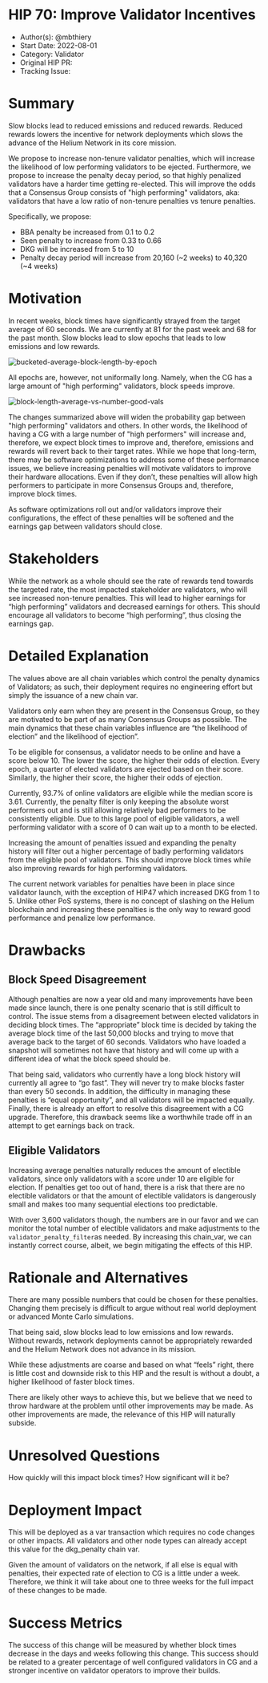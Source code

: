 # HIP 70: Improve Validator Incentives

- Author(s): @mbthiery
- Start Date: 2022-08-01
- Category: Validator
- Original HIP PR: <!-- leave this empty; maintainer will fill in ID of this pull request -->
- Tracking Issue: <!-- leave this empty; maintainer will create a discussion issue -->

# Summary

[summary]: #summary

Slow blocks lead to reduced emissions and reduced rewards. Reduced rewards lowers the incentive for network deployments which slows the advance of the Helium Network in its core mission.

We propose to increase non-tenure validator penalties, which will increase the likelihood of low performing validators to be ejected. Furthermore, we propose to increase the penalty decay period, so that highly penalized validators have a harder time getting re-elected. This will improve the odds that a Consensus Group consists of "high performing" validators, aka: validators that have a low ratio of non-tenure penalties vs tenure penalties.

Specifically, we propose:

- BBA penalty be increased from 0.1 to 0.2
- Seen penalty to increase from 0.33 to 0.66
- DKG will be increased from 5 to 10
- Penalty decay period will increase from 20,160 (~2 weeks) to 40,320 (~4 weeks)

# Motivation

[motivation]: #motivation

In recent weeks, block times have significantly strayed from the target average of 60 seconds. We are currently at 81 for the past week and 68 for the past month. Slow blocks lead to slow epochs that leads to low emissions and low rewards.

![bucketed-average-block-length-by-epoch](0070-improve-validator-incentives/bucketed-block-length-by-epoch.png)

All epochs are, however, not uniformally long. Namely, when the CG has a large amount of "high performing" validators, block speeds improve.

![block-length-average-vs-number-good-vals](0070-improve-validator-incentives/block-length-avg-by-num-vals.png)

The changes summarized above will widen the probability gap between "high performing" validators and others. In other words, the likelihood of having a CG with a large number of "high performers" will increase and, therefore, we expect block times to improve and, therefore, emissions and rewards will revert back to their target rates.
While we hope that long-term, there may be software optimizations to address some of these performance issues, we believe increasing penalties will motivate validators to improve their hardware allocations. Even if they don’t, these penalties will allow high performers to participate in more Consensus Groups and, therefore, improve block times.

As software optimizations roll out and/or validators improve their configurations, the effect of these penalties will be softened and the earnings gap between validators should close.

# Stakeholders

[stakeholders]: #stakeholders

While the network as a whole should see the rate of rewards tend towards the targeted rate, the most impacted stakeholder are validators, who will see increased non-tenure penalties. This will lead to higher earnings for “high performing” validators and decreased earnings for others. This should encourage all validators to become “high performing”, thus closing the earnings gap.

# Detailed Explanation

[detailed-explanation]: #detailed-explanation

The values above are all chain variables which control the penalty dynamics of Validators; as such, their deployment requires no engineering effort but simply the issuance of a new chain var.

Validators only earn when they are present in the Consensus Group, so they are motivated to be part of as many Consensus Groups as possible. The main dynamics that these chain variables influence are “the likelihood of election” and the likelihood of ejection”.

To be eligible for consensus, a validator needs to be online and have a score below 10. The lower the score, the higher their odds of election. Every epoch, a quarter of elected validators are ejected based on their score. Similarly, the higher their score, the higher their odds of ejection.

Currently, 93.7% of online validators are eligible while the median score is 3.61. Currently, the penalty filter is only keeping the absolute worst performers out and is still allowing relatively bad performers to be consistently eligible. Due to this large pool of eligible validators, a well performing validator with a score of 0 can wait up to a month to be elected.

Increasing the amount of penalties issued and expanding the penalty history will filter out a higher percentage of badly performing validators from the eligible pool of validators. This should improve block times while also improving rewards for high performing validators.

The current network variables for penalties have been in place since validator launch, with the exception of HIP47 which increased DKG from 1 to 5. Unlike other PoS systems, there is no concept of slashing on the Helium blockchain and increasing these penalties is the only way to reward good performance and penalize low performance.

# Drawbacks

[drawbacks]: #drawbacks

## Block Speed Disagreement

Although penalties are now a year old and many improvements have been made since launch, there is one penalty scenario that is still difficult to control. The issue stems from a disagreement between elected validators in deciding block times. The “appropriate” block time is decided by taking the average block time of the last 50,000 blocks and trying to move that average back to the target of 60 seconds. Validators who have loaded a snapshot will sometimes not have that history and will come up with a different idea of what the block speed should be.

That being said, validators who currently have a long block history will currently all agree to “go fast”. They will never try to make blocks faster than every 50 seconds. In addition, the difficulty in managing these penalties is “equal opportunity”, and all validators will be impacted equally. Finally, there is already an effort to resolve this disagreement with a CG upgrade. Therefore, this drawback seems like a worthwhile trade off in an attempt to get earnings back on track.

## Eligible Validators

Increasing average penalties naturally reduces the amount of electible validators, since only validators with a score under 10 are eligible for election. If penalties get too out of hand, there is a risk that there are no electible validators or that the amount of electible validators is dangerously small and makes too many sequential elections too predictable.

With over 3,600 validators though, the numbers are in our favor and we can monitor the total number of electible validators and make adjustments to the `validator_penalty_filter`as needed. By increasing this chain_var, we can instantly correct course, albeit, we begin mitigating the effects of this HIP.

# Rationale and Alternatives

[alternatives]: #rationale-and-alternatives

There are many possible numbers that could be chosen for these penalties. Changing them precisely is difficult to argue without real world deployment or advanced Monte Carlo simulations.

That being said, slow blocks lead to low emissions and low rewards. Without rewards, network deployments cannot be appropriately rewarded and the Helium Network does not advance in its mission.

While these adjustments are coarse and based on what “feels” right, there is little cost and downside risk to this HIP and the result is without a doubt, a higher likelihood of faster block times.

There are likely other ways to achieve this, but we believe that we need to throw hardware at the problem until other improvements may be made. As other improvements are made, the relevance of this HIP will naturally subside.

# Unresolved Questions

[unresolved]: #unresolved-questions

How quickly will this impact block times? How significant will it be?

# Deployment Impact

[deployment-impact]: #deployment-impact

This will be deployed as a var transaction which requires no code changes or other impacts. All validators and other node types can already accept this value for the dkg_penalty chain var.

Given the amount of validators on the network, if all else is equal with penalties, their expected rate of election to CG is a little under a week. Therefore, we think it will take about one to three weeks for the full impact of these changes to be made.

# Success Metrics

[success-metrics]: #success-metrics

The success of this change will be measured by whether block times decrease in the days and weeks following this change. This success should be related to a greater percentage of well configured validators in CG and a stronger incentive on validator operators to improve their builds.
